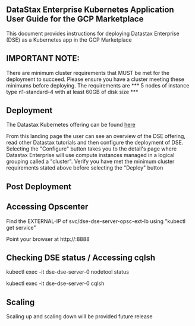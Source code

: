 ## DataStax Enterprise Kubernetes Application User Guide for the GCP Marketplace

This document provides instructions for deploying Datastax Enterprise (DSE) as a Kubernetes app in the GCP Marketplace

## IMPORTANT NOTE: 
There are minimum cluster requirements that MUST be met for the deployment to succeed. Please ensure you have a cluster meeting these minimums before deploying. The requirements are *** 5 nodes of instance type n1-standard-4 with at least 60GB of disk size ***

## Deployment
The Datastax Kubernetes offering can be found [here](https://console.cloud.google.com/marketplace/details/datastax-public/datastax-enterprise-gke)

From this landing page the user can see an overview of the DSE offering, read other Datastax tutorials and then configure the deployment of DSE. Selecting the "Configure" button takes you to the detail's page where Datastax Enterprise will use compute instances managed in a logical grouping called a "cluster". Verify you have met the minimum cluster requirements stated above before selecting the "Deploy" button

## Post Deployment

## Accessing Opscenter
Find the EXTERNAL-IP of svc/dse-dse-server-opsc-ext-lb using "kubectl get service"

Point your browser at http://<EXTERNAL-IP>:8888


## Checking DSE status / Accessing cqlsh
kubectl exec -it dse-dse-server-0 nodetool status

kubectl exec -it dse-dse-server-0 cqlsh

## Scaling
Scaling up and scaling down will be provided future release




